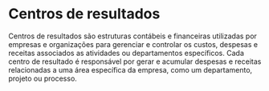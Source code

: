 # Centros de resultados

Centros de resultados são estruturas contábeis e financeiras utilizadas por empresas e organizações para gerenciar e controlar os custos, despesas e receitas associados as atividades ou departamentos específicos. Cada centro de resultado é responsável por gerar e acumular despesas e receitas relacionadas a uma área específica da empresa, como um departamento, projeto ou processo.